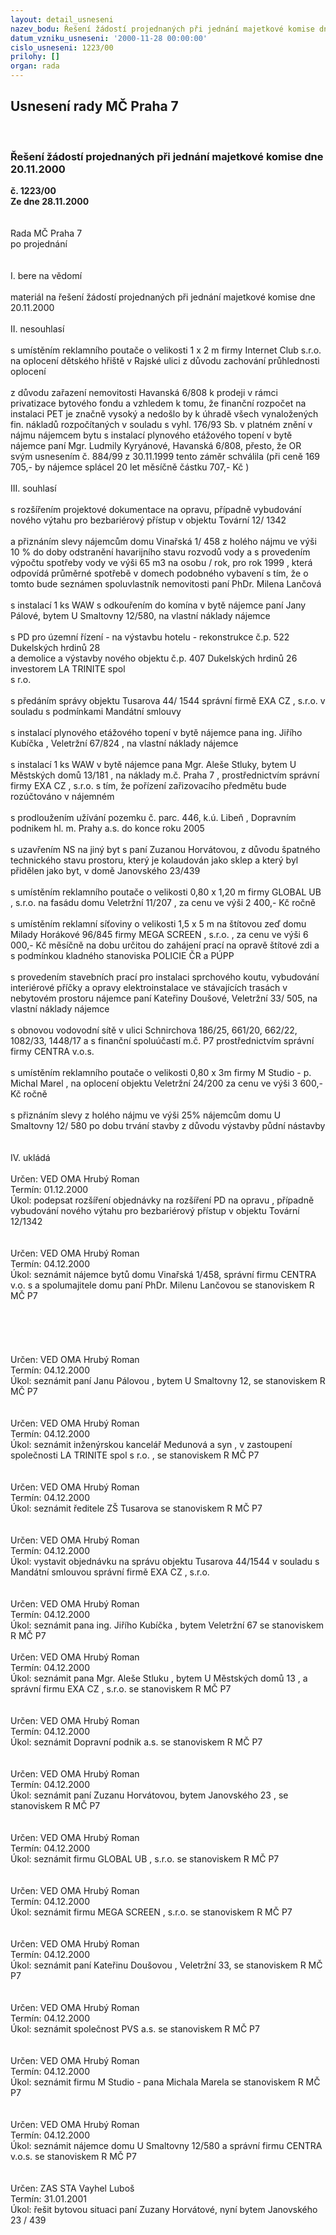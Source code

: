 ```yaml
---
layout: detail_usneseni
nazev_bodu: Řešení žádostí projednaných při jednání majetkové komise dne 20.11.2000
datum_vzniku_usneseni: '2000-11-28 00:00:00'
cislo_usneseni: 1223/00
prilohy: []
organ: rada
---
```

<div id="ucUsn_pList" class="usn">
	<span><h2>Usnesení rady MČ Praha 7 </h2>
<br></span><div class="standBody">
<span><h3>Řešení žádostí projednaných při jednání majetkové komise dne 20.11.2000</h3></span><div class="center">
		<strong>č. 1223/00</strong><br>
	</div>
<div class="center">
		<strong>Ze dne 28.11.2000</strong><br><br>
	</div>
<br>Rada MČ Praha 7<br>po projednání<br><br><br>I.	bere na vědomí<br><br> materiál na řešení žádostí projednaných při jednání majetkové komise dne 20.11.2000<br><br>II.	nesouhlasí<br><br>s umístěním reklamního poutače o velikosti 1 x 2 m  firmy Internet Club s.r.o.   na oplocení dětského hřiště v Rajské ulici z důvodu zachování průhlednosti oplocení<br><br>z důvodu zařazení nemovitosti Havanská 6/808 k prodeji v rámci privatizace bytového fondu a vzhledem k tomu, že finanční rozpočet na instalaci PET je značně vysoký a nedošlo by k úhradě všech vynaložených  fin. nákladů rozpočítaných v souladu s vyhl. 176/93 Sb. v platném znění v nájmu nájemcem bytu s instalací plynového etážového topení v bytě nájemce paní Mgr. Ludmily Kyryánové, Havanská 6/808, přesto, že OR svým usnesením č. 884/99 z 30.11.1999 tento záměr schválila  (při ceně 169 705,- by nájemce splácel 20 let měsíčně  částku 707,- Kč )<br><br>III.	souhlasí <br><br>s rozšířením projektové dokumentace na opravu, případně vybudování nového výtahu pro bezbariérový přístup v objektu Tovární 12/ 1342<br><br>a přiznáním slevy nájemcům domu Vinařská 1/ 458  z holého nájmu ve výši 10 % do doby odstranění havarijního stavu rozvodů vody  a s provedením výpočtu  spotřeby vody  ve výši 65 m3 na osobu / rok,  pro rok 1999 ,  která odpovídá průměrné spotřebě v domech podobného vybavení s tím, že o tomto bude seznámen spoluvlastník nemovitosti paní  PhDr. Milena Lančová<br><br>s instalací 1 ks WAW  s odkouřením do komína v bytě nájemce paní Jany Pálové, bytem U Smaltovny 12/580, na vlastní náklady nájemce<br><br>s PD pro územní řízení  - na výstavbu hotelu  - rekonstrukce č.p. 522 Dukelských  hrdinů 28 <br>a demolice a výstavby nového objektu č.p. 407 Dukelských hrdinů  26 investorem LA TRINITE spol <br>s r.o.<br><br>s předáním správy objektu Tusarova 44/ 1544 správní firmě EXA CZ , s.r.o. v souladu s podmínkami Mandátní smlouvy <br><br>s instalací plynového etážového topení v bytě nájemce pana ing. Jiřího Kubíčka , Veletržní 67/824 , na vlastní náklady nájemce<br><br>s instalací 1 ks WAW v bytě nájemce pana Mgr. Aleše Stluky, bytem U Městských domů 13/181 , na náklady m.č. Praha 7 , prostřednictvím správní firmy EXA CZ , s.r.o. s tím, že pořízení zařizovacího předmětu bude rozúčtováno v nájemném<br><br>s prodloužením užívání pozemku č. parc. 446, k.ú. Libeň , Dopravním podnikem  hl. m. Prahy a.s. do konce roku 2005<br><br>s uzavřením NS na jiný byt s paní Zuzanou Horvátovou,  z důvodu špatného technického stavu  prostoru, který je kolaudován jako sklep a který byl přidělen jako byt,  v domě Janovského 23/439<br><br>s umístěním reklamního poutače o velikosti 0,80 x 1,20 m firmy GLOBAL UB , s.r.o. na fasádu domu Veletržní 11/207 , za cenu ve výši 2 400,- Kč ročně<br><br>s umístěním reklamní síťoviny o velikosti  1,5 x 5 m na štítovou zeď domu Milady Horákové 96/845 firmy MEGA SCREEN , s.r.o. , za cenu ve výši 6 000,- Kč měsíčně  na dobu určitou do zahájení prací na opravě štítové zdi a s podmínkou kladného stanoviska POLICIE ČR a PÚPP<br><br>s provedením stavebních prací pro instalaci sprchového koutu, vybudování interiérové příčky a opravy elektroinstalace ve stávajících trasách v nebytovém prostoru nájemce paní Kateřiny Doušové, Veletržní 33/ 505, na vlastní náklady nájemce<br><br>s obnovou vodovodní sítě v ulici Schnirchova 186/25, 661/20, 662/22, 1082/33, 1448/17 a s finanční spoluúčastí m.č. P7 prostřednictvím správní firmy CENTRA v.o.s.<br><br>s umístěním reklamního poutače o velikosti 0,80 x 3m firmy M Studio - p. Michal Marel , na oplocení objektu Veletržní 24/200 za cenu ve výši 3 600,- Kč ročně<br><br>s přiznáním slevy z holého nájmu ve výši 25% nájemcům domu U Smaltovny 12/ 580 po dobu trvání stavby z důvodu výstavby půdní nástavby <br><br><br>IV.	ukládá <br><br> Určen:	     	VED OMA Hrubý Roman<br>Termín: 01.12.2000<br>Úkol:	podepsat rozšíření objednávky na rozšíření PD na opravu ,  případně vybudování nového výtahu pro bezbariérový přístup v objektu Tovární 12/1342<br> <br><br> Určen:	     	VED OMA Hrubý Roman<br>Termín: 04.12.2000<br>Úkol:	seznámit nájemce bytů domu  Vinařská 1/458, správní firmu CENTRA v.o. s a spolumajitele domu paní PhDr. Milenu Lančovou se stanoviskem R MČ P7<br> <br><br><br><br><br> Určen:	     	VED OMA Hrubý Roman<br>Termín: 04.12.2000<br>Úkol:	seznámit paní Janu Pálovou , bytem U Smaltovny 12, se stanoviskem R MČ P7<br> <br><br> Určen:	     	VED OMA Hrubý Roman<br>Termín: 04.12.2000<br>Úkol:	seznámit inženýrskou  kancelář Medunová a  syn , v  zastoupení společnosti LA TRINITE spol s r.o. , se stanoviskem R MČ P7<br> <br><br> Určen:	     	VED OMA Hrubý Roman<br>Termín: 04.12.2000<br>Úkol:	seznámit ředitele ZŠ Tusarova se stanoviskem R MČ P7<br> <br><br> Určen:	     	VED OMA Hrubý Roman<br>Termín: 04.12.2000<br>Úkol:	vystavit objednávku na správu objektu  Tusarova 44/1544 v souladu s Mandátní smlouvou správní firmě EXA CZ , s.r.o.<br> <br><br> Určen:	     	VED OMA Hrubý Roman<br>Termín: 04.12.2000<br>Úkol:	seznámit pana ing. Jiřího Kubíčka  , bytem  Veletržní 67 se stanoviskem R MČ P7<br> <br> Určen:	     	VED OMA Hrubý Roman<br>Termín: 04.12.2000<br>Úkol:	seznámit pana Mgr. Aleše Stluku , bytem U Městských domů 13 , a správní firmu EXA CZ , s.r.o. se stanoviskem R MČ P7<br> <br><br> Určen:	     	VED OMA Hrubý Roman<br>Termín: 04.12.2000<br>Úkol:	seznámit Dopravní podnik a.s. se stanoviskem R MČ P7<br> <br><br> Určen:	     	VED OMA Hrubý Roman<br>Termín: 04.12.2000<br>Úkol:	seznámit paní Zuzanu Horvátovou, bytem Janovského 23 , se stanoviskem R MČ P7<br> <br><br> Určen:	     	VED OMA Hrubý Roman<br>Termín: 04.12.2000<br>Úkol:	seznámit firmu GLOBAL UB , s.r.o. se stanoviskem R MČ P7<br> <br><br> Určen:	     	VED OMA Hrubý Roman<br>Termín: 04.12.2000<br>Úkol:	seznámit firmu MEGA SCREEN , s.r.o. se stanoviskem R MČ P7<br> <br><br> Určen:	     	VED OMA Hrubý Roman<br>Termín: 04.12.2000<br>Úkol:	seznámit paní Kateřinu Doušovou , Veletržní 33, se stanoviskem R MČ P7<br> <br><br> Určen:	     	VED OMA Hrubý Roman<br>Termín: 04.12.2000<br>Úkol:	seznámit společnost PVS a.s. se stanoviskem R MČ P7<br> <br><br> Určen:	     	VED OMA Hrubý Roman<br>Termín: 04.12.2000<br>Úkol:	seznámit firmu  M Studio - pana Michala Marela se stanoviskem R MČ P7<br> <br><br> Určen:	     	VED OMA Hrubý Roman<br>Termín: 04.12.2000<br>Úkol:	seznámit nájemce domu U Smaltovny 12/580 a správní firmu CENTRA v.o.s. se stanoviskem R MČ P7<br> <br><br> Určen:	     	ZAS STA Vayhel Luboš<br>Termín: 31.01.2001<br>Úkol:	řešit bytovou situaci paní Zuzany Horvátové, nyní bytem Janovského 23 / 439 <br> <br><br> </div>
</div>